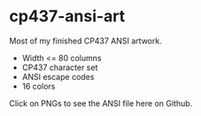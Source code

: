 # cp437-ansi-art
Most of my finished CP437 ANSI artwork.

* Width <= 80 columns
* CP437 character set
* ANSI escape codes
* 16 colors

Click on PNGs to see the ANSI file here on Github.
